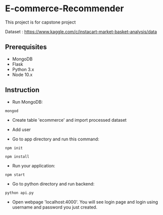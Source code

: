 # E-commerce-Recommender
This project is for capstone project

Dataset : https://www.kaggle.com/c/instacart-market-basket-analysis/data

## Prerequisites
- MongoDB
- Flask
- Python 3.x
- Node 10.x

## Instruction
- Run MongoDB:
```
mongod
```

- Create table 'ecommerce' and import processed dataset

- Add user

- Go to app directory and run this command:
```
npm init
```
```
npm install
```

- Run your application:
```
npm start
```

- Go to python directory and run backend:
```
python api.py
```

- Open webpage 'localhost:4000'. You will see login page and login using username and password you just created.



